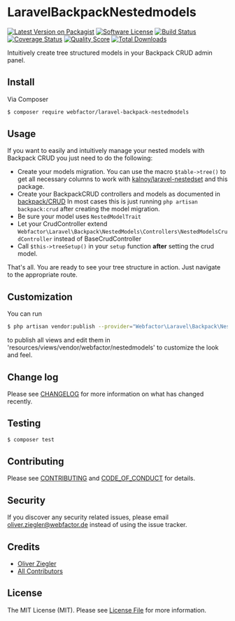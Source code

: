 # LaravelBackpackNestedmodels

[![Latest Version on Packagist][ico-version]][link-packagist]
[![Software License][ico-license]](LICENSE.md)
[![Build Status][ico-travis]][link-travis]
[![Coverage Status][ico-scrutinizer]][link-scrutinizer]
[![Quality Score][ico-code-quality]][link-code-quality]
[![Total Downloads][ico-downloads]][link-downloads]

Intuitively create tree structured models in your Backpack CRUD admin panel.

## Install

Via Composer

``` bash
$ composer require webfactor/laravel-backpack-nestedmodels
```

## Usage

If you want to easily and intuitively manage your nested models with Backpack CRUD you just need to do the following:

* Create your models migration. You can use the macro `$table->tree()` to get all necessary columns to work with [kalnoy/laravel-nestedset][link-nestedset] and this package.
* Create your BackpackCRUD controllers and models as documented in [backpack/CRUD][link-backpack-crud]
 In most cases this is just running `php artisan backpack:crud` after creating the model migration.
* Be sure your model uses `NestedModelTrait`
* Let your CrudController extend `Webfactor\Laravel\Backpack\NestedModels\Controllers\NestedModelsCrudController` instead of BaseCrudController
* Call `$this->treeSetup()` in your `setup` function **after** setting the crud model.

That's all. You are ready to see your tree structure in action. Just navigate to the appropriate route.

## Customization

You can run

```bash
$ php artisan vendor:publish --provider="Webfactor\Laravel\Backpack\NestedModels\NestedModelsServiceProvider"
```

to publish all views and edit them in 'resources/views/vendor/webfactor/nestedmodels' to customize the look and feel.

## Change log

Please see [CHANGELOG](CHANGELOG.md) for more information on what has changed recently.

## Testing

``` bash
$ composer test
```

## Contributing

Please see [CONTRIBUTING](CONTRIBUTING.md) and [CODE_OF_CONDUCT](CODE_OF_CONDUCT.md) for details.

## Security

If you discover any security related issues, please email oliver.ziegler@webfactor.de instead of using the issue tracker.

## Credits

- [Oliver Ziegler][link-author]
- [All Contributors][link-contributors]

## License

The MIT License (MIT). Please see [License File](LICENSE.md) for more information.

[ico-version]: https://img.shields.io/packagist/v/webfactor/laravel-backpack-nestedmodels.svg?style=flat-square
[ico-license]: https://img.shields.io/badge/license-MIT-brightgreen.svg?style=flat-square
[ico-travis]: https://img.shields.io/travis/webfactor/laravel-backpack-nestedmodels/master.svg?style=flat-square
[ico-scrutinizer]: https://img.shields.io/scrutinizer/coverage/g/webfactor/laravel-backpack-nestedmodels.svg?style=flat-square
[ico-code-quality]: https://img.shields.io/scrutinizer/g/webfactor/laravel-backpack-nestedmodels.svg?style=flat-square
[ico-downloads]: https://img.shields.io/packagist/dt/webfactor/laravel-backpack-nestedmodels.svg?style=flat-square

[link-packagist]: https://packagist.org/packages/webfactor/laravel-backpack-nestedmodels
[link-travis]: https://travis-ci.org/webfactor/laravel-backpack-nestedmodels
[link-scrutinizer]: https://scrutinizer-ci.com/g/webfactor/laravel-backpack-nestedmodels/code-structure
[link-code-quality]: https://scrutinizer-ci.com/g/webfactor/laravel-backpack-nestedmodels
[link-downloads]: https://packagist.org/packages/webfactor/laravel-backpack-nestedmodels
[link-author]: https://github.com/OliverZiegler
[link-contributors]: ../../contributors

[link-backpack-crud]: https://github.com/Laravel-Backpack/CRUD
[link-nestedset]: https://github.com/lazychaser/laravel-nestedset
